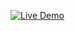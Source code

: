 [![Live Demo](https://img.shields.io/badge/Live-Demo-blue?style=for-the-badge&logo=github)](https://thienannguyen-cv.github.io/cab-viz/)

